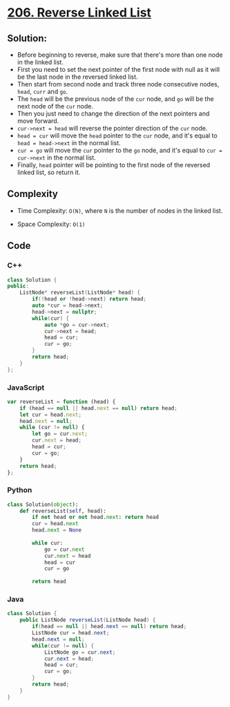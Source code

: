 # [206. Reverse Linked List](https://leetcode.com/problems/reverse-linked-list/)

## Solution:
- Before beginning to reverse, make sure that there's more than one node in the linked list.
- First you need to set the next pointer of the first node with null as it will be the last node in the reversed linked list.
- Then start from second node and track three node consecutive nodes, `head`, `curr` and `go`.
- The `head` will be the previous node of the `cur` node, and `go` will be the next node of the `cur` node.
- Then you just need to change the direction of the next pointers and move forward.
- `cur->next = head` will reverse the pointer direction of the `cur` node.
- `head = cur` will move the `head` pointer to the `cur` node, and it's equal to `head = head->next` in the normal list.
- `cur = go` will move the `cur` pointer to the `go` node, and it's equal to `cur = cur->next` in the normal list.
- Finally, `head` pointer will be pointing to the first node of the reversed linked list, so return it.

## Complexity
- Time Complexity: `O(N)`, where `N` is the number of nodes in the linked list.

- Space Complexity: `O(1)`

## Code
### C++
```cpp
class Solution {
public:
    ListNode* reverseList(ListNode* head) {
        if(!head or !head->next) return head;
        auto *cur = head->next;
        head->next = nullptr;
        while(cur) {
            auto *go = cur->next;
            cur->next = head;
            head = cur;
            cur = go;
        }
        return head;
    }
};
```

### JavaScript
```javascript
var reverseList = function (head) {
    if (head == null || head.next == null) return head;
    let cur = head.next;
    head.next = null;
    while (cur != null) {
        let go = cur.next;
        cur.next = head;
        head = cur;
        cur = go;
    }
    return head;
};
```

### Python
```python
class Solution(object):
    def reverseList(self, head):
        if not head or not head.next: return head
        cur = head.next
        head.next = None
        
        while cur:
            go = cur.next
            cur.next = head
            head = cur
            cur = go
        
        return head
```

### Java
```java
class Solution {
    public ListNode reverseList(ListNode head) {
        if(head == null || head.next == null) return head;
        ListNode cur = head.next;
        head.next = null;
        while(cur != null) {
            ListNode go = cur.next;
            cur.next = head;
            head = cur;
            cur = go;
        }
        return head;
    }
}
```